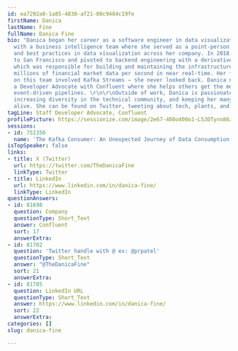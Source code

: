 ```yaml
---
id: ea7292a0-1a85-4830-af21-00c9484c19fe
firstName: Danica
lastName: Fine
fullName: Danica Fine
bio: "Danica began her career as a software engineer in data visualization and warehousing
  with a business intelligence team where she served as a point-person for standards
  and best practices in data visualization across her company. In 2018, Danica moved
  to San Francisco and pivoted to backend engineering with a derivatives data team
  which was responsible for building and maintaining the infrastructure that processes
  millions of financial market data per second in near real-time. Her first project
  on this team involved Kafka Streams – she never looked back. Danica now works as
  a Developer Advocate with Confluent where she helps others get the most out of their
  event-driven pipelines. \r\n\r\nOutside of work, Danica is passionate about sustainability,
  increasing diversity in the technical community, and keeping her many houseplants
  alive. She can be found on Twitter, tweeting about tech, plants, and baking @TheDanicaFine."
tagLine: Staff Developer Advocate, Confluent
profilePicture: https://sessionize.com/image/2e67-400o400o1-L5JDTynn86zA1wT9hUiCiN.jpg
sessions:
- id: 751350
  name: 'The Kafka Consumer: An Unexpected Journey of Data Consumption'
isTopSpeaker: false
links:
- title: X (Twitter)
  url: https://twitter.com/TheDanicaFine
  linkType: Twitter
- title: LinkedIn
  url: https://www.linkedin.com/in/danica-fine/
  linkType: LinkedIn
questionAnswers:
- id: 81698
  question: Company
  questionType: Short_Text
  answer: Confluent
  sort: 17
  answerExtra:
- id: 81702
  question: 'Twitter handle with @ ex: @prpatel'
  questionType: Short_Text
  answer: "@TheDanicaFine"
  sort: 21
  answerExtra:
- id: 81705
  question: LinkedIn URL
  questionType: Short_Text
  answer: https://www.linkedin.com/in/danica-fine/
  sort: 22
  answerExtra:
categories: []
slug: danica-fine

---
```

